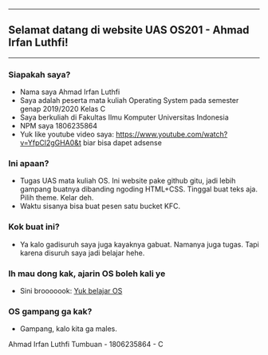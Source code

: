 
----
## Selamat datang di website UAS OS201 - Ahmad Irfan Luthfi!
----

### Siapakah saya?

* Nama saya Ahmad Irfan Luthfi
* Saya adalah peserta mata kuliah Operating System pada semester genap 2019/2020 Kelas C
* Saya berkuliah di Fakultas Ilmu Komputer Universitas Indonesia
* NPM saya 1806235864
* Yuk like youtube video saya: https://www.youtube.com/watch?v=YfpCl2gGHA0&t biar bisa dapet adsense

### Ini apaan?
* Tugas UAS mata kuliah OS. Ini website pake github gitu, jadi lebih gampang buatnya dibanding ngoding HTML+CSS. Tinggal buat teks aja. Pilih theme. Kelar deh.
* Waktu sisanya bisa buat pesen satu bucket KFC.

### Kok buat ini?
* Ya kalo gadisuruh saya juga kayaknya gabuat. Namanya juga tugas. Tapi karena disuruh saya jadi belajar hehe.

### Ih mau dong kak, ajarin OS boleh kali ye
* Sini brooooook: [Yuk belajar OS](URLs/)

### OS gampang ga kak?
* Gampang, kalo kita ga males.

Ahmad Irfan Luthfi Tumbuan - 1806235864 - C



